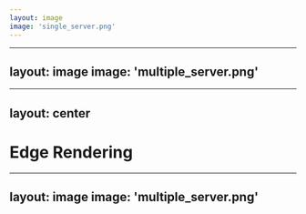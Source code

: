 ```yaml
---
layout: image
image: 'single_server.png'
---
```


---
layout: image
image: 'multiple_server.png'
---

---
layout: center
---

# Edge Rendering

---
layout: image
image: 'multiple_server.png'
---